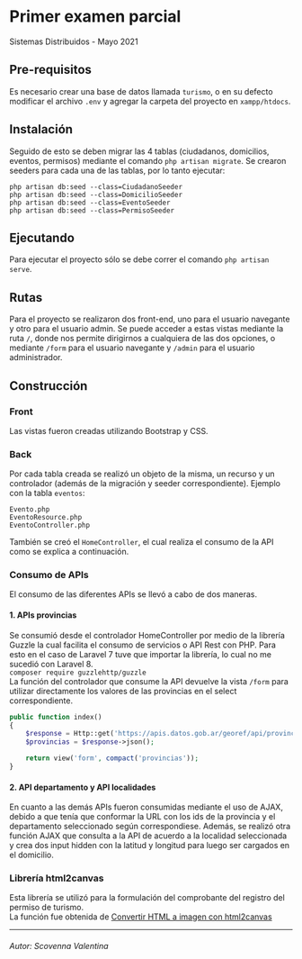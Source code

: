 # Primer examen parcial
Sistemas Distribuidos - Mayo 2021

## Pre-requisitos 
Es necesario crear una base de datos llamada `turismo`, o en su defecto modificar el archivo `.env` y agregar la carpeta del proyecto en `xampp/htdocs`.

## Instalación
Seguido de esto se deben migrar las 4 tablas (ciudadanos, domicilios, eventos, permisos) mediante el comando `php artisan migrate`.
Se crearon seeders para cada una de las tablas, por lo tanto ejecutar:
```
php artisan db:seed --class=CiudadanoSeeder
php artisan db:seed --class=DomicilioSeeder
php artisan db:seed --class=EventoSeeder
php artisan db:seed --class=PermisoSeeder
```

## Ejecutando 
Para ejecutar el proyecto sólo se debe correr el comando `php artisan serve`.

## Rutas
Para el proyecto se realizaron dos front-end, uno para el usuario navegante y otro para el usuario admin. 
Se puede acceder a estas vistas mediante la ruta `/`, donde nos permite dirigirnos a cualquiera de las dos opciones, o mediante `/form` para el usuario navegante y `/admin` para el usuario administrador. 

## Construcción 
### Front
Las vistas fueron creadas utilizando Bootstrap y CSS. 

### Back 
Por cada tabla creada se realizó un objeto de la misma, un recurso y un controlador (además de la migración y seeder correspondiente). Ejemplo con la tabla `eventos`:
```
Evento.php
EventoResource.php
EventoController.php
```
También se creó el  `HomeController`, el cual realiza el consumo de la API como se explica a continuación.

### Consumo de APIs
El consumo de las diferentes APIs se llevó a cabo de dos maneras.

#### 1. APIs provincias 

   Se consumió desde el controlador HomeController por medio de la librería Guzzle la cual facilita el consumo de servicios o API Rest con PHP.
   Para esto en el caso de Laravel 7 tuve que importar la librería, lo cual no me sucedió con Laravel 8.     
    `composer require guzzlehttp/guzzle`
    <br>
   La función del controlador que consume la API devuelve la vista `/form` para utilizar directamente los valores de las provincias en el select correspondiente.
   
 ```php
 public function index()
 {
     $response = Http::get('https://apis.datos.gob.ar/georef/api/provincias?orden=nombre&max=24');
     $provincias = $response->json();        

     return view('form', compact('provincias'));
 }
 ```

#### 2. API departamento y API localidades
  En cuanto a las demás APIs fueron consumidas mediante el uso de AJAX, debido a que tenía que conformar la URL con los ids de la provincia y el departamento seleccionado según correspondiese. Además, se realizó otra función AJAX que consulta a la API de acuerdo a la localidad seleccionada y crea dos input hidden con la latitud y longitud para luego ser cargados en el domicilio.

### Librería html2canvas
 Esta librería se utilizó para la formulación del comprobante del registro del permiso de turismo.   
 La función fue obtenida de 
 [Convertir HTML a imagen con html2canvas](https://parzibyte.me/blog/2019/07/11/html-a-imagen-html2canvas-screenshot-de-pagina-web/)
 
 --- 
 
 ###### Autor: Scovenna Valentina

